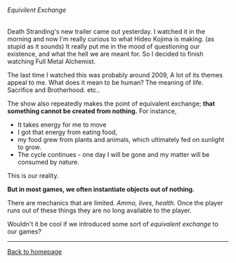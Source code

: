 ###### Equivilent Exchange

Death Stranding's new trailer came out yesterday. I watched it in the morning and now I'm really curious to what Hideo Kojima is making. (as stupid as it sounds) It really put me in the mood of questioning our existence, and what the hell we are meant for. So I decided to finish watching Full Metal Alchemist.

The last time I watched this was probably around 2009,
A lot of its themes appeal to me. What does it mean to be human? The meaning of life. Sacrifice and Brotherhood. etc..

The show also repeatedly makes the point of equivalent exchange; **that something cannot be created from nothing.**
For instance,
- It takes energy for me to move
- I got that energy from eating food,
- my food grew from plants and animals, which ultimately fed on sunlight to grow.
- The cycle continues - one day I will be gone and my matter will be consumed by nature.

This is our reality.

**But in most games, we often instantiate objects out of nothing.**

There are mechanics that are limited. _Ammo, lives, health._ Once the player runs out of these things they are no long available to the player.

Wouldn't it be cool if we introduced some sort of _equivalent exchange_ to our games?





---
﻿[Back to homepage](/README.md)
